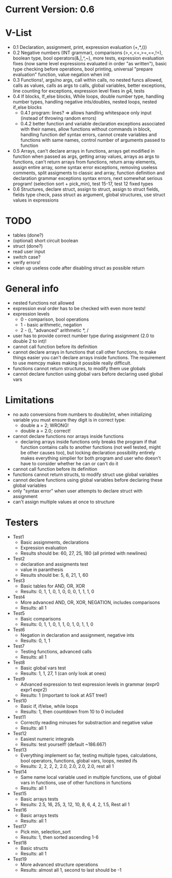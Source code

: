 # Current Version: 0.6

# V-List
* 0.1 Declaration, assignment, print, expression evaluation (+,*,())
* 0.2 Negative numbers (INT grammar), comparisons (>,<,<=,>=,==,!=), boolean type, bool operators(&,|,^,~), more tests, expression evaluation fixes (now same level expressions evaluated in order "as written"), basic type checking before operations, bool printing, universal "prepare evaluation" function, value negation when init
* 0.3 Functions!, args/no args, call within calls, no nested funcs allowed, calls as values, calls as args to calls, global variables, better exceptions, line counting for exceptions, expression level fixes in g4, tests
* 0.4 If blocks, If_else blocks, While loops, double number type, handling number types, handling negative ints/doubles, nested loops, nested if_else blocks
    * 0.4.1
        program: lines? => allows handling whitespace only input (instead of throwing random errors)
    * 0.4.2
        better function and variable declaration exceptions associated with their names, allow functions without commands in block, handling function def syntax errors, cannot create variables and functions with same names, control number of arguments passed to function
* 0.5 Arrays, can't declare arrays in functions, arrays get modified in function when passed as args, getting array values, arrays as args to functions, can't return arrays from functions, return array elements, assign entire array, some syntax error exceptions, removing useless comments, split assigments to classic and array, function definition and declaration grammar exceptions syntax errors, next somewhat serious program! (selection sort + pick_min), test 15-17, test 12 fixed types
* 0.6 Structures, declare struct, assign to struct, assign to struct fields, fields type check, pass struct as argument, global structures, use struct values in expressions

# TODO
* tables (done?)
* (optional) short circuit boolean
* struct (done?)
* read user input
* switch case?
* verify errors!
* clean up useless code after disabling struct as possible return

# General info
* nested functions not allowed
* expression eval order has to be checked with even more tests!
* expression levels
    * 0 - comparison, bool operations
    * 1 - basic arithmetic, negation
    * 2 - (), "advanced" arithmetic *, /
* user has to provide correct number type during assignment (2.0 to double 2 to int)!
* cannot call function before its definition
* cannot declare arrays in functions that call other functions, to make things easier you can't declare arrays inside functions. The requirement to use memcpy makes making it possible really difficult.
* functions cannot return structures, to modify them use globals
* cannot declare function using global vars before declaring used global vars

# Limitations
* no auto conversions from numbers to double/int, when initializing variable you must ensure they digit is in correct type:
    * double a = 2; WRONG!
    * double a = 2.0; correct!
* cannot declare functions nor arrays inside functions
    * declaring arrays inside functions only breaks the program if that function contains calls to another functions (not well tested, might be other causes too), but locking declaration possibility entirely makes everything simplier for both program and user who doesn't have to consider whether he can or can't do it
* cannot call function before its definition
* functions cannot return structs, to modify struct use global variables
* cannot declare functions using global variables before declaring these global variables
* only "syntax error" when user attempts to declare struct with assignment
* can't assign multiple values at once to structure


# Testers
* Test1
    * Basic assignments, declarations
    * Expression evaluation 
    * Results should be: 60, 27, 25, 180 (all printed with newlines)
* Test2
    * declaration and assigments test
    * value in paranthesis
    * Results should be: 5, 6, 21, 1, 60
* Test3
    * Basic tables for AND, OR, XOR
    * Results: 0, 1, 1, 0, 1, 0, 0, 0, 1, 1, 1, 0
* Test4
    * More advanced AND, OR, XOR, NEGATION, includes comparisons
    * Results: all 1
* Test5
    * Basic comparisons
    * Results: 0, 1, 1, 0, 1, 1, 0, 1, 0, 1, 1, 0
* Test6
    * Negation in declaration and assignment, negative ints
    * Results: 0, 1, 1
* Test7
    * Testing functions, advanced calls
    * Results: all 1
* Test8
    * Basic global vars test
    * Results: 1, 1, 27, 1 (can only look at ones)
* Test9 
    * Advanced expression to test expression levels in grammar (expr0 expr1 expr2)
    * Results: 1 (important to look at AST tree!)
* Test10
    * Basic if, if/else, while loops
    * Results: 1, then countdown from 10 to 0 included
* Test11
    * Correctly reading minuses for substraction and negative value
    * Results: all 1
* Test12
    * Easiest numeric integrals
    * Results: test yourself! (default ~186.667)
* Test13
    * Everything implement so far, testing multiple types, calculations, bool operators, functions, global vars, loops, nested ifs
    * Results: 2, 2, 2, 2, 2.0, 2.0, 2.0, 2.0, rest all 1
* Test14
    * Same name local variable used in multiple functions, use of global vars in functions, use of other functions in functions
    * Results: all 1
* Test15
    * Basic arrays tests
    * Results: 2.5, 16, 25, 3, 12, 10, 8, 6, 4, 2, 1.5, Rest all 1
* Test16
    * Basic arrays tests
    * Results: all 1
* Test17
    * Pick min, selection_sort
    * Results: 1, then sorted ascending 1-6
* Test18
    * Basic structs
    * Results: all 1
* Test19
    * More advanced structure operations
    * Results: almost all 1, second to last should be -1